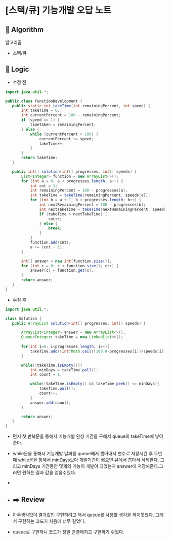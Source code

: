 # [스택/큐] 기능개발 오답 노트

## :pushpin: **Algorithm**

알고리즘

- 스택/큐

## :round_pushpin: **Logic**

- 수정 전

 ```java
import java.util.*;

public class FunctionDevelopment {
    public static int takeTime(int remainingPercent, int speed) {
        int takeTime = 0;
        int currentPercent = 100 - remainingPercent;
        if (speed == 1) {
            timeTaken = remainingPercent;
        } else {
            while (currentPercent < 100) {
                currentPercent += speed;
                takeTime++;
            }
        }
        return takeTime;
    }

    public int[] solution(int[] progresses, int[] speeds) {
        List<Integer> function = new ArrayList<>();
        for (int a = 0; a < progresses.length; a++) {
            int cnt = 1;
            int remainingPercent = 100 - progresses[a];
            int takeTime = takeTime(remainingPercent, speeds[a]);
            for (int b = a + 1; b < progresses.length; b++) {
                int nextRemainingPercent = 100 - progresses[b];
                int nextTakeTime = takeTime(nextRemainingPercent, speeds[b]);
                if (takeTime > nextTakeTime) {
                    cnt++;
                } else {
                    break;
                }
            }
            function.add(cnt);
            a += (cnt - 1);
        }

        int[] answer = new int[function.size()];
        for (int c = 0; c < function.size(); c++) {
            answer[c] = function.get(c);
        }
        return answer;
    }
}


 ```

- 수정 후

 ```java
import java.util.*;

class Solution {
    public ArrayList solution(int[] progresses, int[] speeds) {

        ArrayList<Integer> answer = new ArrayList<>();
        Queue<Integer> takeTime = new LinkedList<>();
        
        for(int i=0; i<progresses.length; i++){
            takeTime.add((int)Math.ceil((100.0-progresses[i])/speeds[i]));
        }

        while(!takeTime.isEmpty()){
            int minDays = takeTime.poll();
            int count = 1;

            while(!takeTime.isEmpty() && takeTime.peek() <= minDays){
                takeTime.poll();
                count++;
            }
            answer.add(count);
        }

        return answer;
    }
}
 ```

- 먼저 첫 반복문을 통해서 기능개발 완성 기간을 구해서 queue의 takeTime에 넣어준다.
- while문을 통해서 기능개발 날짜를 queue에서 뽑아내서 변수로 저장시킨 후 두번째 while문을 통해서 minDays보다 개발기간이 짧으면 큐에서 뽑아서 삭제한다. 그리고 minDays 기간동안 몇개의 기능이 개발이 되었는지 answer에 저장해준다.그러면 원하는 결과 값을 얻을수있다.
- 
- ## :black_nib: **Review**

- 아무생각없이 결과값만 구현하려고 해서 queue를 사용할 생각을 하지못했다. 그래서 구현하는 코드가 처음에 너무 길었다.
- queue로 구현하니 코드가 정말 간결해지고 구현하기 쉬웠다. 